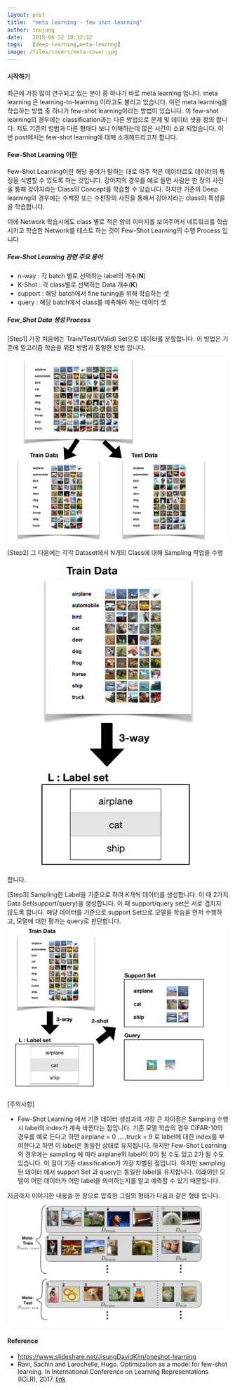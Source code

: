 ```yaml
---
layout: post
title:  "meta learning - few shot learning"
author: seujung
date:   2018-06-22 10:12:32
tags:	[deep-learning,meta-learnng]
image: /files/covers/meta-cover.jpg
---
```


#### 시작하기
최근에 가장 많이 연구되고 있는 분야 중 하나가 바로 meta learning 입니다. meta learning 은  learning-to-learning 이라고도 불리고 있습니다.
이런 meta learning을 학습하는 방법 중 하나가 few-shot learning이라는 방법이 있습니다. 이 few-shot learning의 경우에는 classification과는 다른 방법으로 문제 및 데이터 샛을 정의 합니다. 저도 기존의 방법과 다른 형태다 보니 이해하는데 많은 시간이 소요 되었습니다. 이번 post에서는 few-shot learning에 대해 소개해드리고자 합니다.


#### Few-Shot Learning 이란
Few-Shot Learning이란 해당 용어가 말하는 대로 아주 적은 데이터르도 데이터의 특징을 식별할 수 있도록 하는 것입니다.
강아지의 경우를 예로 들면 사람은 한 장의 사진을 통해 강아지라는 Class의 Concept를 학습할 수 있습니다. 하지만 기존의 Deep learning의 경우에는 수백장 또는 수천장의 사진을 통해서 강아지라는 class의 특성을을 학습합니다.


이에 Network 학습시에도 class 별로 적은 양의 이미지를 보여주어서 네트워크를 학습 시키고 학습한 Network를 테스트 하는 것이 Few-Shot Learning의 수행 Process 입니다

##### Few-Shot Learning 관련 주요 용어
- n-way : 각 batch 별로 선택하는 label의 개수(**N**)
- K-Shot : 각 class별로 선택하는 Data 개수(**K**)
- support : 해당 batch에서 fine tuning을 위해 학습하는 셋
- query : 해당 batch에서 class를 예측해야 하는 데이터 셋


##### Few_Shot Data 생성 Process
[Step1] 가장 처음에는 Train/Test/(Valid) Set으로 데이터를 분할합니다. 이 방법은 기존에 알고리즘 학습을 위한 방법과 동일한 방법 입니다.

![fig1](/files/180622_meta_learning/fig1.png)

[Step2] 그 다음에는 각각 Dataset에서 N개의 Class에 대해 Sampling 작업을 수행 합니다.
![fig2](/files/180622_meta_learning/fig2.png)

[Step3] Sampling한 Label을 기준으로 하여 K개씩 데이터를 생성합니다. 이 때 2가지 Data Set(support/query)을 생성합니다. 이 때 support/query set은 서로 겹치지 않도록 합니다. 해당 데이터를 기준으로 support Set으로 모델을 학습을 먼저 수행하고, 모뎔에 대한 평가는 query로 판단합니다.
![fig3](/files/180622_meta_learning/fig3.png)

[주의사항]
- Few-Shot Learning 에서 기존 데이터 생성과의 가장 큰 차이점은 Sampling 수행 시 label의 index가 계속 바뀐다는 점입니다. 기존 모델 학습의 경우 CIFAR-10의 경우를 예로 든다고 하면  airplane = 0 ,...,truck = 9 로 label에 대한 index를 부여한다고 하면 이 label은 동일한 상태로 유지됩니다. 하지만 Few-Shot Learning의 경우에는 sampling 에 따라 airplane의 label이 0이 될 수도 있고 2가 될 수도 있습니다. 이 점이 기존 classification가 가장 차별된 점입니다. 하지만 sampling 돤 데이터 에서 support Set 과 query는 동일한 label을 유지합니다. 이래야만 모델이 어떤 데이터가 어떤 label을 의미하는지를 알고 예측할 수 있기 때문입니다.



지금까지 이야기한 내용을 한 장으로 압축한 그림의 형태가 다음과 같은 형태 입니다.
![fig5](/files/180622_meta_learning/fig5.png)




#### Reference
- https://www.slideshare.net/JisungDavidKim/oneshot-learning
- Ravi, Sachin and Larochelle, Hugo. Optimization as a model for few-shot learning. In International Conference on Learning Representations (ICLR), 2017. [link](https://openreview.net/pdf?id=rJY0-Kcll)

